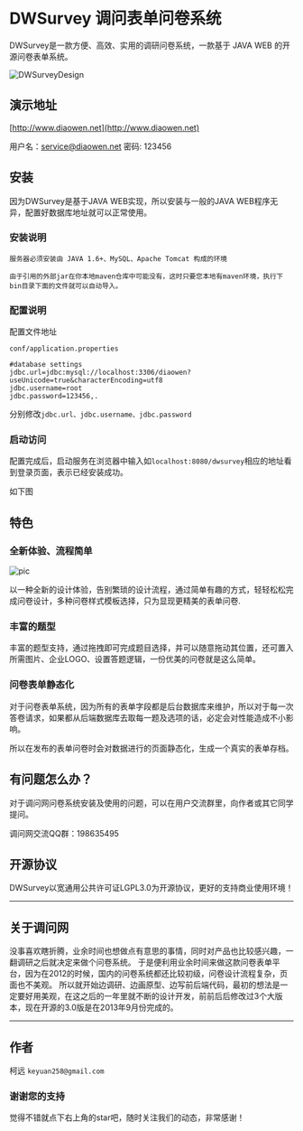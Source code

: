 # DWSurvey 调问表单问卷系统

DWSurvey是一款方便、高效、实用的调研问卷系统，一款基于 JAVA WEB 的开源问卷表单系统。

![DWSurveyDesign](http://file.diaowen.net/images/gif/dwsurvey-2.gif)


## 演示地址

[http://www.diaowen.net](http://www.diaowen.net)

用户名：service@diaowen.net  密码: 123456

## 安装

因为DWSurvey是基于JAVA WEB实现，所以安装与一般的JAVA WEB程序无异，配置好数据库地址就可以正常使用。

### 安装说明

	服务器必须安装由 JAVA 1.6+、MySQL、Apache Tomcat 构成的环境

	由于引用的外部jar在你本地maven仓库中可能没有，这时只要您本地有maven环境，执行下bin目录下面的文件就可以自动导入。

### 配置说明

配置文件地址

	conf/application.properties

	#database settings
	jdbc.url=jdbc:mysql://localhost:3306/diaowen?useUnicode=true&characterEncoding=utf8
	jdbc.username=root
	jdbc.password=123456,.

分别修改```jdbc.url、jdbc.username、jdbc.password```

### 启动访问

配置完成后，启动服务在浏览器中输入如```localhost:8080/dwsurvey```相应的地址看到登录页面，表示已经安装成功。

如下图

## 特色

### 全新体验、流程简单

![pic](http://diaowenwebfile.oss-cn-shenzhen.aliyuncs.com/images/gif/newUi.png)

以一种全新的设计体验，告别繁琐的设计流程，通过简单有趣的方式，轻轻松松完成问卷设计，多种问卷样式模板选择，只为显现更精美的表单问卷.

### 丰富的题型 

丰富的题型支持，通过拖拽即可完成题目选择，并可以随意拖动其位置，还可置入所需图片、企业LOGO、设置答题逻辑，一份优美的问卷就是这么简单。

### 问卷表单静态化

对于问卷表单系统，因为所有的表单字段都是后台数据库来维护，所以对于每一次答卷请求，如果都从后端数据库去取每一题及选项的话，必定会对性能造成不小影响。

所以在发布的表单问卷时会对数据进行的页面静态化，生成一个真实的表单存档。

## 有问题怎么办？

对于调问网问卷系统安装及使用的问题，可以在用户交流群里，向作者或其它同学提问。

调问网交流QQ群：198635495

## 开源协议

DWSurvey以宽通用公共许可证LGPL3.0为开源协议，更好的支持商业使用环境！

- - -

## 关于调问网

没事喜欢瞎折腾，业余时间也想做点有意思的事情，同时对产品也比较感兴趣，一翻调研之后就决定来做个问卷系统。
于是便利用业余时间来做这款问卷表单平台，因为在2012的时候，国内的问卷系统都还比较初级，问卷设计流程复杂，页面也不美观。
所以就开始边调研、边画原型、边写前后端代码，最初的想法是一定要好用美观，在这之后的一年里就不断的设计开发，前前后后修改过3个大版本，现在开源的3.0版是在2013年9月份完成的。

- - -

## 作者

 柯远 ```keyuan258@gmail.com```

### 谢谢您的支持

 觉得不错就点下右上角的star吧，随时关注我们的动态，非常感谢！
